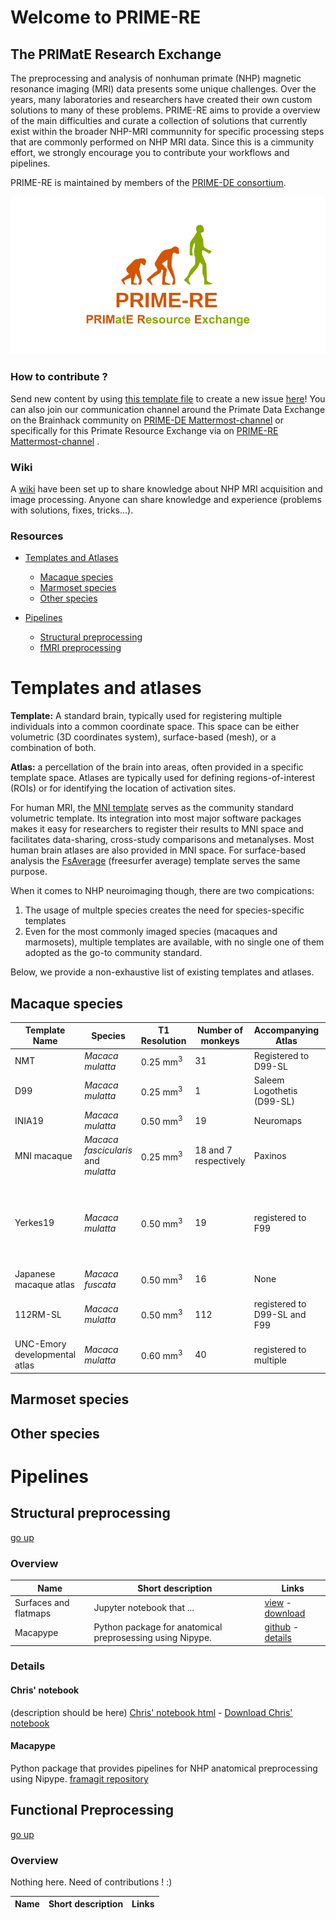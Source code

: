 # Welcome to PRIME-RE
## The PRIMatE Research Exchange

The preprocessing and analysis of nonhuman primate (NHP) magnetic resonance imaging (MRI) data presents some unique challenges. Over the years, many laboratories and researchers have created their own custom solutions to many of these problems. PRIME-RE aims to provide a overview of the main difficulties and curate a collection of solutions that currently exist within the broader NHP-MRI communnity for specific processing steps that are commonly performed on NHP MRI data. Since this is a cimmunity effort, we strongly encourage you to contribute your workflows and pipelines. 

PRIME-RE is maintained by members of the [PRIME-DE consortium](http://fcon_1000.projects.nitrc.org/indi/indiPRIME.html). 

![logo](images/social_preview_image.png)

### How to contribute ?
Send new content by using [this template file](New_Resource_Template.md) to create a new issue [here](https://github.com/PRIME-RE/prime-re.github.io/issues)! You can also join our communication channel around the Primate Data Exchange on the Brainhack community on [PRIME-DE Mattermost-channel](https://mattermost.brainhack.org/brainhack/channels/prime-de) or specifically for this Primate Resource Exchange via on [PRIME-RE Mattermost-channel](https://mattermost.brainhack.org/brainhack/channels/prime-re) .

### Wiki
A [wiki](https://github.com/PRIME-RE/prime-re.github.io/wiki/Structural-preprocessing) have been set up to share knowledge about NHP MRI acquisition and image processing. Anyone can share knowledge and experience (problems with solutions, fixes, tricks...).

<a name="summary"></a> 
### Resources
- [Templates and Atlases](#atlases)
    - [Macaque species](#macaque_atlases)
    - [Marmoset species](#marmoset_atlases)
    - [Other species](#other_atlases)

- [Pipelines](#pipelines)
    - [Structural preprocessing](#structpreproc)
    - [fMRI preprocessing](#funcpreproc)

<a name="atlases"></a>
# Templates and atlases
**Template:** A standard brain, typically used for registering multiple individuals into a common coordinate space. This space can be either volumetric (3D coordinates system), surface-based (mesh), or a combination of both.

**Atlas:** a percellation of the brain into areas, often provided in a specific template space. Atlases are typically used for defining regions-of-interest (ROIs) or for identifying the location of activation sites.

For human MRI, the [MNI template](http://www.bic.mni.mcgill.ca/ServicesAtlases/ICBM152NLin2009) serves as the community standard volumetric template. Its integration into most major software packages makes it easy for researchers to register their results to MNI space and facilitates data-sharing, cross-study comparisons and metanalyses. Most human brain atlases are also provided in MNI space. For surface-based analysis the [FsAverage](https://surfer.nmr.mgh.harvard.edu/fswiki/FsAverage) (freesurfer average) template serves the same purpose.

When it comes to NHP neuroimaging though, there are two compications:
1. The usage of multple species creates the need for species-specific templates
2. Even for the most commonly imaged species (macaques and marmosets), multiple templates are available, with no single one of them adopted as the go-to community standard.

Below, we provide a non-exhaustive list of existing templates and atlases.

<a name="macaque_atlases"></a>
## Macaque species

| Template Name | Species | T1 Resolution | Number of monkeys | Accompanying Atlas | Volume format | Surface format | Links |
| --- | --- | --- | --- | --- | --- | --- | --- |
| NMT | _Macaca mulatta_ | 0.25 mm<sup>3</sup> | 31 | Registered to D99-SL | NIFTI | GIFTI | [reference](https://www.ncbi.nlm.nih.gov/pmc/articles/PMC5660669/) [download](https://github.com/jms290/NMT) |
| D99 | _Macaca mulatta_ | 0.25 mm<sup>3</sup> | 1 | Saleem Logothetis (D99-SL) | NIFTI | GIFTI | [reference](https://www.ncbi.nlm.nih.gov/pmc/articles/PMC6075609/) [download](https://afni.nimh.nih.gov/Macaque) |
| INIA19 | _Macaca mulatta_ | 0.50 mm<sup>3</sup> | 19 | Neuromaps | NIFTI | None | [reference](https://www.ncbi.nlm.nih.gov/pmc/articles/PMC3515865/) [download](https://www.nitrc.org/projects/inia19/https://www.nitrc.org/projects/inia19/) |
| MNI macaque | _Macaca fascicularis_ and _mulatta_ | 0.25 mm<sup>3</sup> | 18 and 7 respectively | Paxinos | MINC and NIFTI | None | [reference](https://www.ncbi.nlm.nih.gov/pubmed/21256229) - [download](http://www.bic.mni.mcgill.ca/ServicesAtlases/Macaque) |
| Yerkes19 | _Macaca mulatta_ | 0.50 mm<sup>3</sup> | 19 | registered to F99 | NIFTI and MGZ | GIFTI and MGZ | [reference 1](https://www.pnas.org/content/115/22/E5183) [reference 2](https://www.ncbi.nlm.nih.gov/pmc/articles/PMC3500860/) [download 1](https://balsa.wustl.edu/reference/show/976nz) [download 2](https://github.com/Washington-University/NHPPipelines) |
| Japanese macaque atlas| _Macaca fuscata_ | 0.50 mm<sup>3</sup> | 16 | None | ANALYZE | None | [reference](https://www.ncbi.nlm.nih.gov/pmc/articles/PMC3221050/) [download](https://brainatlas.brain.riken.jp/jm/modules/xoonips/listitem.php?index_id=9) |
| 112RM-SL | _Macaca mulatta_ | 0.50 mm<sup>3</sup> | 112 | registered to D99-SL and F99 | NIFTI | None | [reference](https://www.ncbi.nlm.nih.gov/pmc/articles/PMC2659879/) [download](http://brainmap.wisc.edu/pages) currently unavailable |
| UNC-Emory developmental atlas | _Macaca mulatta_ | 0.60 mm<sup>3</sup> | 40 | registered to multiple | NRRD | None | [reference](https://www.ncbi.nlm.nih.gov/pmc/articles/PMC5222830//) [download](https://www.nitrc.org/projects/macaque_atlas/) |

<a name="marmoset_atlases"></a>
## Marmoset species

<a name="other_atlases"></a>
## Other species

<a name="pipelines"></a> 
# Pipelines
<a name="structpreproc"></a> 
## Structural preprocessing
[go up](#summary)
### Overview

| Name | Short description | Links |
| --- | --- | --- |
| Surfaces and flatmaps | Jupyter notebook that ... | [view](structural_preprocessing/surfaces_and_flatmaps_notebook/Surfaces_and_Flatmaps.html) - [download](structural_preprocessing/surfaces_and_flatmaps_notebook/Surfaces_and_Flatmaps.ipynb) |
| Macapype | Python package for anatomical preprosessing using Nipype. | [github](https://framagit.org/mars-hackat2019/anat-mri-pipeline/macapype) - [details](https://github.com/PRIME-RE/prime-re.github.io/issues/7) |

### Details
#### Chris' notebook
(description should be here)
[Chris' notebook html](structural_preprocessing/surfaces_and_flatmaps_notebook/Surfaces_and_Flatmaps.html)  - [Download Chris' notebook](structural_preprocessing/surfaces_and_flatmaps_notebook/Surfaces_and_Flatmaps.ipynb)
#### Macapype
Python package that provides pipelines for NHP anatomical preprocessing using Nipype.
[framagit repository](https://framagit.org/mars-hackat2019/anat-mri-pipeline/macapype)


<a name="funcpreproc"></a>
## Functional Preprocessing
[go up](#summary)
### Overview
Nothing here. Need of contributions ! :)

| Name | Short description | Links |
| --- | --- | --- |

